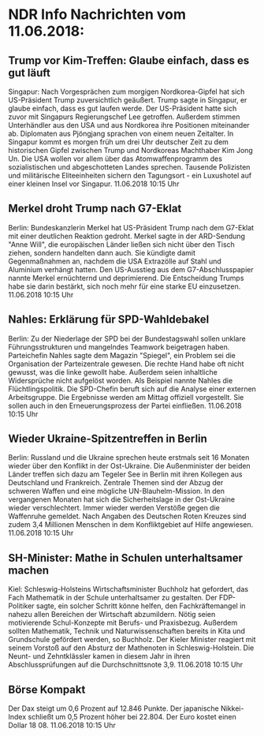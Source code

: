 # NDR Info Nachrichten vom 11.06.2018:


## Trump vor Kim-Treffen: Glaube einfach, dass es gut läuft
Singapur: Nach Vorgesprächen zum morgigen Nordkorea-Gipfel hat sich US-Präsident Trump zuversichtlich geäußert. Trump sagte in Singapur, er glaube einfach, dass es gut laufen werde. Der US-Präsident hatte sich zuvor mit Singapurs Regierungschef Lee getroffen. Außerdem stimmen Unterhändler aus den USA und aus Nordkorea ihre Positionen miteinander ab. Diplomaten aus Pjöngjang sprachen von einem neuen Zeitalter. In Singapur kommt es morgen früh um drei Uhr deutscher Zeit zu dem historischen Gipfel zwischen Trump und Nordkoreas Machthaber Kim Jong Un. Die USA wollen vor allem über das Atomwaffenprogramm des sozialistischen und abgeschotteten Landes sprechen. Tausende Polizisten und militärische Eliteeinheiten sichern den Tagungsort - ein Luxushotel auf einer kleinen Insel vor Singapur. 11.06.2018 10:15 Uhr 

## Merkel droht Trump nach G7-Eklat
Berlin:	Bundeskanzlerin Merkel hat US-Präsident Trump nach dem G7-Eklat mit einer deutlichen Reaktion gedroht. Merkel sagte in der ARD-Sendung "Anne Will", die europäischen Länder ließen sich nicht über den Tisch ziehen, sondern handelten dann auch. Sie kündigte damit Gegenmaßnahmen an, nachdem die USA Extrazölle auf Stahl und Aluminium verhängt hatten. Den US-Ausstieg aus dem G7-Abschlusspapier nannte Merkel ernüchternd und deprimierend. Die Entscheidung Trumps habe sie darin bestärkt, sich noch mehr für eine starke EU einzusetzen. 11.06.2018 10:15 Uhr 

## Nahles: Erklärung für SPD-Wahldebakel
Berlin: Zu der Niederlage der SPD bei der Bundestagswahl sollen unklare Führungsstrukturen und mangelndes Teamwork beigetragen haben. Parteichefin Nahles sagte dem Magazin "Spiegel", ein Problem sei die Organisation der Parteizentrale gewesen. Die rechte Hand habe oft nicht gewusst, was die linke gewollt habe. Außerdem seien inhaltliche Widersprüche nicht aufgelöst worden. Als Beispiel nannte Nahles die Flüchtlingspolitik. Die SPD-Chefin beruft sich auf die Analyse einer externen Arbeitsgruppe. Die Ergebnisse werden am Mittag offiziell vorgestellt. Sie sollen auch in den Erneuerungsprozess der Partei einfließen. 11.06.2018 10:15 Uhr 

## Wieder Ukraine-Spitzentreffen in Berlin
Berlin:	Russland und die Ukraine sprechen heute erstmals seit 16 Monaten wieder über den Konflikt in der Ost-Ukraine. Die Außenminister der beiden Länder treffen sich dazu am Tegeler See in Berlin mit ihren Kollegen aus Deutschland und Frankreich. Zentrale Themen sind der Abzug der schweren Waffen und eine mögliche UN-Blauhelm-Mission. In den vergangenen Monaten hat sich die Sicherheitslage in der Ost-Ukraine wieder verschlechtert. Immer wieder werden Verstöße gegen die Waffenruhe gemeldet. Nach Angaben des Deutschen Roten Kreuzes sind zudem 3,4 Millionen Menschen in dem Konfliktgebiet auf Hilfe angewiesen. 11.06.2018 10:15 Uhr 

## SH-Minister: Mathe in Schulen unterhaltsamer machen
Kiel: Schleswig-Holsteins Wirtschaftsminister Buchholz hat gefordert, das Fach Mathematik in der Schule unterhaltsamer zu gestalten. Der FDP-Politiker sagte, ein solcher Schritt könne helfen, den Fachkräftemangel in nahezu allen Bereichen der Wirtschaft abzumildern. Nötig seien motivierende Schul-Konzepte mit Berufs- und Praxisbezug. Außerdem sollten Mathematik, Technik und Naturwissenschaften bereits in Kita und Grundschule gefördert werden, so Buchholz. Der Kieler Minister reagiert mit seinem Vorstoß auf den Absturz der Mathenoten in Schleswig-Holstein. Die Neunt- und Zehntklässler kamen in diesem Jahr in ihren Abschlussprüfungen auf die Durchschnittsnote 3,9. 11.06.2018 10:15 Uhr 

## Börse Kompakt
Der Dax steigt um 0,6 Prozent auf 12.846 Punkte. Der japanische Nikkei-Index schließt um 0,5 Prozent höher bei 22.804. Der Euro kostet einen Dollar 18 08. 11.06.2018 10:15 Uhr 
